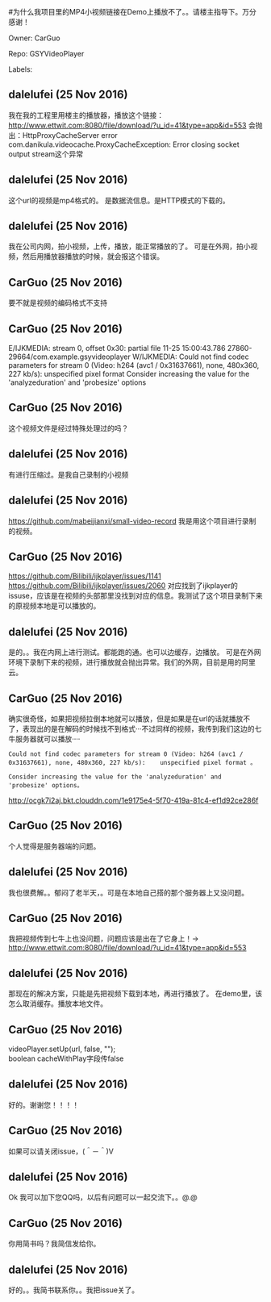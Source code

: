 #为什么我项目里的MP4小视频链接在Demo上播放不了。。请楼主指导下。万分感谢！

Owner: CarGuo

Repo: GSYVideoPlayer

Labels: 

## dalelufei (25 Nov 2016)

我在我的工程里用楼主的播放器，播放这个链接： http://www.ettwit.com:8080/file/download/?u_id=41&type=app&id=553
 会抛出：HttpProxyCacheServer error    com.danikula.videocache.ProxyCacheException: Error closing socket output stream这个异常

## dalelufei (25 Nov 2016)

这个url的视频是mp4格式的。 是数据流信息。是HTTP模式的下载的。

## dalelufei (25 Nov 2016)

我在公司内网，拍小视频，上传，播放，能正常播放的了。 可是在外网，拍小视频，然后用播放器播放的时候，就会报这个错误。 

## CarGuo (25 Nov 2016)

要不就是视频的编码格式不支持

## CarGuo (25 Nov 2016)

E/IJKMEDIA: stream 0, offset 0x30: partial file
11-25 15:00:43.786 27860-29664/com.example.gsyvideoplayer W/IJKMEDIA: Could not find codec parameters for stream 0 (Video: h264 (avc1 / 0x31637661), none, 480x360, 227 kb/s): unspecified pixel format
                                                                      Consider increasing the value for the 'analyzeduration' and 'probesize' options

## CarGuo (25 Nov 2016)

这个视频文件是经过特殊处理过的吗？

## dalelufei (25 Nov 2016)

有进行压缩过。是我自己录制的小视频

## dalelufei (25 Nov 2016)

https://github.com/mabeijianxi/small-video-record   我是用这个项目进行录制的视频。

## CarGuo (25 Nov 2016)

https://github.com/Bilibili/ijkplayer/issues/1141  
https://github.com/Bilibili/ijkplayer/issues/2060
对应找到了ijkplayer的issuse，应该是在视频的头部那里没找到对应的信息。我测试了这个项目录制下来的原视频本地是可以播放的。

## dalelufei (25 Nov 2016)

是的。。我在内网上进行测试。都能跑的通。也可以边缓存，边播放。 可是在外网环境下录制下来的视频，进行播放就会抛出异常。我们的外网，目前是用的阿里云。

## CarGuo (25 Nov 2016)

确实很奇怪，如果把视频拉倒本地就可以播放，但是如果是在url的话就播放不了，表现出的是在解码的时候找不到格式···不过同样的视频，我传到我们这边的七牛服务器就可以播放····

```
Could not find codec parameters for stream 0 (Video: h264 (avc1 / 0x31637661), none, 480x360, 227 kb/s):    unspecified pixel format 。

Consider increasing the value for the 'analyzeduration' and 'probesize' options。

```

http://ocgk7i2aj.bkt.clouddn.com/1e9175e4-5f70-419a-81c4-ef1d92ce286f



## CarGuo (25 Nov 2016)

个人觉得是服务器端的问题。

## dalelufei (25 Nov 2016)

我也很费解。。郁闷了老半天，。可是在本地自己搭的那个服务器上又没问题。

## CarGuo (25 Nov 2016)

我把视频传到七牛上也没问题，问题应该是出在了它身上！-> http://www.ettwit.com:8080/file/download/?u_id=41&type=app&id=553

## dalelufei (25 Nov 2016)

那现在的解决方案，只能是先把视频下载到本地，再进行播放了。  在demo里，该怎么取消缓存。播放本地文件。

## CarGuo (25 Nov 2016)

 videoPlayer.setUp(url, false, "");   
 boolean cacheWithPlay字段传false

## dalelufei (25 Nov 2016)

好的。谢谢您！！！！

## CarGuo (25 Nov 2016)

如果可以请关闭issue，(＾－＾)V

## dalelufei (25 Nov 2016)

Ok 我可以加下您QQ吗，以后有问题可以一起交流下。。@.@

## CarGuo (25 Nov 2016)

你用简书吗？我简信发给你。

## dalelufei (25 Nov 2016)

好的。。我简书联系你。。我把issue关了。

